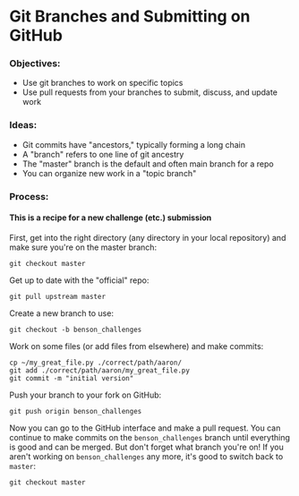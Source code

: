 # Git Branches and Submitting on GitHub


### Objectives:

 * Use git branches to work on specific topics
 * Use pull requests from your branches to submit, discuss, and update work


### Ideas:

 * Git commits have "ancestors," typically forming a long chain
 * A "branch" refers to one line of git ancestry
 * The "master" branch is the default and often main branch for a repo
 * You can organize new work in a "topic branch"


### Process:

#### This is a recipe for a new challenge (etc.) submission

First, get into the right directory (any directory in your local repository) and make sure you're on the master branch:

    git checkout master

Get up to date with the "official" repo:

    git pull upstream master

Create a new branch to use:

    git checkout -b benson_challenges

Work on some files (or add files from elsewhere) and make commits:

    cp ~/my_great_file.py ./correct/path/aaron/
    git add ./correct/path/aaron/my_great_file.py
    git commit -m "initial version"

Push your branch to your fork on GitHub:

    git push origin benson_challenges

Now you can go to the GitHub interface and make a pull request. You can continue to make commits on the `benson_challenges` branch until everything is good and can be merged. But don't forget what branch you're on! If you aren't working on `benson_challenges` any more, it's good to switch back to `master`:

    git checkout master
